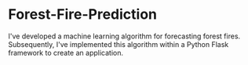 # Forest-Fire-Prediction
I've developed a machine learning algorithm for forecasting forest fires. Subsequently, I've implemented this algorithm within a Python Flask framework to create an application.
